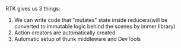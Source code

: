 
RTK gives us 3 things:
1. We can write code that "mutates" state inside reducers(will be converted to immutable logic behind the scenes by immer library)
2. Action creators are automatically created
3. Automatic setup of thunk middleware and DevTools